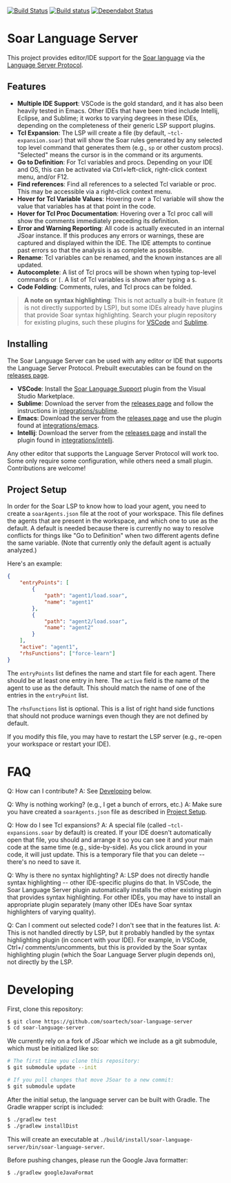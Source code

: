 [![Build Status](https://travis-ci.com/soartech/soar-language-server.svg?branch=master)](https://travis-ci.com/soartech/soar-language-server)
[![Build status](https://ci.appveyor.com/api/projects/status/odm1cx7f8phh99pw/branch/master?svg=true)](https://ci.appveyor.com/project/soartech/soar-language-server/branch/master)
[![Dependabot Status](https://api.dependabot.com/badges/status?host=github&repo=soartech/soar-language-server)](https://dependabot.com)

# Soar Language Server

This project provides editor/IDE support for the [Soar
language](https://soar.eecs.umich.edu/) via the [Language Server
Protocol](https://langserver.org/).

## Features
* **Multiple IDE Support**: VSCode is the gold standard, and it has
  also been heavily tested in Emacs. Other IDEs that have been tried
  include Intellij, Eclipse, and Sublime; it works to varying degrees
  in these IDEs, depending on the completeness of their generic LSP
  support plugins.
* **Tcl Expansion**: The LSP will create a file (by default,
  `~tcl-expansion.soar`) that will show the Soar rules generated by
  any selected top level command that generates them (e.g., `sp` or
  other custom procs). "Selected" means the cursor is in the command
  or its arguments.
* **Go to Definition**: For Tcl variables and procs. Depending on your
  IDE and OS, this can be activated via Ctrl+left-click, right-click
  context menu, and/or F12.
* **Find references**: Find all references to a selected Tcl variable
  or proc. This may be accessible via a right-click context menu.
* **Hover for Tcl Variable Values**: Hovering over a Tcl variable will
  show the value that variables has at that point in the code.
* **Hover for Tcl Proc Documentation**: Hovering over a Tcl proc call
  will show the comments immediately preceding its definition.
* **Error and Warning Reporting**: All code is actually executed in an
  internal JSoar instance. If this produces any errors or warnings,
  these are captured and displayed within the IDE. The IDE attempts to
  continue past errors so that the analysis is as complete as
  possible.
* **Rename**: Tcl variables can be renamed, and the known instances
  are all updated.
* **Autocomplete**: A list of Tcl procs will be shown when typing
  top-level commands or `[`. A list of Tcl variables is shown after
  typing a `$`.
* **Code Folding**: Comments, rules, and Tcl procs can be folded.

> **A note on syntax highlighting**: This is not actually a built-in
> feature (it is not directly supported by LSP), but some IDEs already
> have plugins that provide Soar syntax highlighting. Search your
> plugin repository for existing plugins, such these plugins for
> [VSCode](https://marketplace.visualstudio.com/items?itemName=bdegrend.soar)
> and [Sublime](https://packagecontrol.io/packages/Soar%20Tools).

## Installing

The Soar Language Server can be used with any editor or IDE that
supports the Language Server Protocol. Prebuilt executables can be
found on the [releases page].

* **VSCode**: Install the [Soar Language Support](mps.github.io/)
  plugin from the Visual Studio Marketplace.
* **Sublime**: Download the server from the [releases page] and follow
  the instructions in [integrations/sublime](./integrations/sublime).
* **Emacs**: Download the server from the [releases page] and use the
  plugin found at [integrations/emacs](./integrations/emacs).
* **Intellij**: Download the server from the [releases page] and
  install the plugin found in
  [integrations/intellj](./integrations/intellij).

Any other editor that supports the Language Server Protocol will work
too. Some only require some configuration, while others need a small
plugin. Contributions are welcome!

[releases page]: https://github.com/soartech/soar-language-server/releases

## Project Setup
In order for the Soar LSP to know how to load your agent, you need to
create a `soarAgents.json` file at the root of your workspace. This
file defines the agents that are present in the workspace, and which
one to use as the default. A default is needed because there is
currently no way to resolve conflicts for things like "Go to
Definition" when two different agents define the same variable. (Note
that currently only the default agent is actually analyzed.)

Here's an example:

```json
{
    "entryPoints": [
        {
            "path": "agent1/load.soar",
            "name": "agent1"
        },
        {
            "path": "agent2/load.soar",
            "name": "agent2"
        }
    ],
    "active": "agent1",
    "rhsFunctions": ["force-learn"]
}

```

The `entryPoints` list defines the name and start file for each
agent. There should be at least one entry in here. The `active` field
is the name of the agent to use as the default. This should match the
name of one of the entries in the `entryPoint` list.

The `rhsFunctions` list is optional. This is a list of right hand side
functions that should not produce warnings even though they are not
defined by default.

If you modify this file, you may have to restart the LSP server (e.g.,
re-open your workspace or restart your IDE).

# FAQ
Q: How can I contribute?
A: See [Developing](#developing) below.

Q: Why is nothing working? (e.g., I get a bunch of errors, etc.)
A: Make sure you have created a `soarAgents.json` file as described in [Project Setup](#project-setup).

Q: How do I see Tcl expansions?
A: A special file (called `~tcl-expansions.soar` by default) is created. If your IDE doesn't automatically open that file, you should and arrange it so you can see it and your main code at the same time (e.g., side-by-side). As you click around in your code, it will just update. This is a temporary file that you can delete -- there's no need to save it.

Q: Why is there no syntax highlighting?
A: LSP does not directly handle syntax highlighting -- other IDE-specific plugins do that. In VSCode, the Soar Language Server plugin automatically installs the other existing plugin that provides syntax highlighting. For other IDEs, you may have to install an appropriate plugin separately (many other IDEs have Soar syntax highlighters of varying quality).

Q: Can I comment out selected code? I don't see that in the features list.
A: This is not handled directly by LSP, but it probably handled by the syntax highlighting plugin (in concert with your IDE). For example, in VSCode, Ctrl+/ comments/uncomments, but this is provided by the Soar syntax highlighting plugin (which the Soar Language Server plugin depends on), not directly by the LSP.

# Developing

First, clone this repository:

```bash
$ git clone https://github.com/soartech/soar-language-server
$ cd soar-language-server
```

We currently rely on a fork of JSoar which we include as a git
submodule, which must be initialized like so:

```bash
# The first time you clone this repository:
$ git submodule update --init

# If you pull changes that move JSoar to a new commit:
$ git submodule update
```

After the initial setup, the language server can be built with
Gradle. The Gradle wrapper script is included:

```bash
$ ./gradlew test
$ ./gradlew installDist
```

This will create an executable at
`./build/install/soar-language-server/bin/soar-language-server`.

Before pushing changes, please run the Google Java formatter:

```bash
$ ./gradlew googleJavaFormat
```
